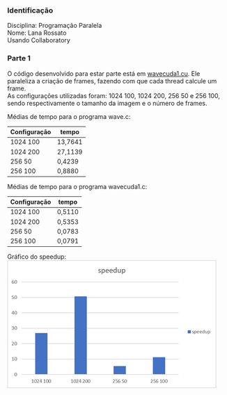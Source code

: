 ### Identificação

Disciplina: Programação Paralela  
Nome: Lana Rossato  
Usando Collaboratory  

### Parte 1
O código desenvolvido para estar parte está em [wavecuda1.cu](wavecuda1.cu). Ele paraleliza a criação de frames, fazendo com que cada thread calcule um frame.  
As configurações utilizadas foram: 1024 100, 1024 200, 256 50 e 256 100, sendo respectivamente o tamanho da imagem e o número de frames. 

Médias de tempo para o programa wave.c:  

|Configuração | tempo   |
|-------------|---------|
| 1024 100    | 13,7641 |
| 1024 200    | 27,1139 |
| 256 50      | 0,4239  |
| 256 100     | 0,8880  |

Médias de tempo para o programa wavecuda1.c:  

|Configuração | tempo   |
|-------------|---------|
| 1024 100    | 0,5110  |
| 1024 200    | 0,5353  |
| 256 50      | 0,0783  |
| 256 100     | 0,0791  |

Gráfico do speedup:  
<img src = speedup1.png>
